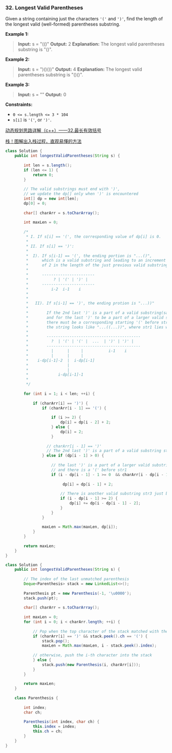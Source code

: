 ### 32. Longest Valid Parentheses

Given a string containing just the characters `'('` and `')'`, find the length of the longest valid (well-formed) parentheses substring.

**Example 1:**

> **Input:** s = "(()"
> **Output:** 2
> **Explanation:** The longest valid parentheses substring is "()".

**Example 2:**

> **Input:** s = ")()())"
> **Output:** 4
> **Explanation:** The longest valid parentheses substring is "()()".

**Example 3:**

> **Input:** s = ""
> **Output:** 0

**Constraints:**

- `0 <= s.length <= 3 * 104`
- `s[i]` is `'('`, or `')'`.

[动态规划思路详解（c++）——32.最长有效括号](https://leetcode-cn.com/problems/longest-valid-parentheses/solution/dong-tai-gui-hua-si-lu-xiang-jie-c-by-zhanganan042/)

[栈！图解出入栈过程，直观易懂的方法](https://leetcode.cn/problems/longest-valid-parentheses/solution/czhan-zhi-guan-yi-dong-de-chu-ru-zhan-tu-wcx9/)

```java
class Solution {
    public int longestValidParentheses(String s) {
        
        int len = s.length();
        if (len <= 1) {
            return 0;
        }
        
        // The valid substrings must end with ')',
        // we update the dp[] only when ')' is encountered
        int[] dp = new int[len];
        dp[0] = 0;
        
        char[] charArr = s.toCharArray();
        
        int maxLen = 0;
        
        /*
         * I. If s[i] == '(', the corresponding value of dp[i] is 0.
         * 
         * II. If s[i] == ')':
         * 
         *  I). If s[i-1] == '(', the ending portion is "...()", 
         *      which is a valid substring and leading to an increment
         *      of 2 in the length of the just previous valid substring
         * 
         *      -----------------------
         *           ? | '(' | ')' |
         *      -----------------------
         *          i-2  i-1    i
         *
         *
         *   II). If s[i-1] == ')', the ending protion is "...))"
         * 
         *        If the 2nd last ')' is a part of a valid substring(say str1), 
         *        and for the last ')' to be a part of a larger valid substring(say str2), 
         *        there must be a corresponding starting '(' before str1, 
         *        the string looks like "...((...))", where str1 lies within str2
         *
         *        -----------------------------------------
         *          ?  | '(' | '(' |  ...  | ')' | ')' | 
         *        -----------------------------------------
         *          |      |     |           i-1    i
         *          |      |     |
         *    i-dp[i-1]-2  |  i-dp[i-1]         
         *                 |
         *                 |
         *             i-dp[i-1]-1
         * 
         */
        
        for (int i = 1; i < len; ++i) {
            
            if (charArr[i] == ')') {
                if (charArr[i - 1] == '(') {
                    
                    if (i >= 2) {
                        dp[i] = dp[i - 2] + 2;
                    } else {
                        dp[i] = 2;
                    }
 
                  // charArr[i - 1] == ')'
                  // The 2nd last ')' is a part of a valid substring str1
                } else if (dp[i - 1] > 0) {
                    
                    // the last ')' is a part of a larger valid substring str2, 
                    // and there is a '(' before str1
                    if (i - dp[i - 1] - 1 >= 0  && charArr[i - dp[i - 1] - 1] == '(') {
                        
                         dp[i] = dp[i - 1] + 2;
                        
                        // There is another valid substring str3 just before str2
                        if (i - dp[i - 1] >= 2) {
                            dp[i] += dp[i - dp[i - 1] - 2];
                        }
                    }
                }
                
                maxLen = Math.max(maxLen, dp[i]);
            }
        }
        
        return maxLen;
    }
}
```

```java
class Solution {
    public int longestValidParentheses(String s) {
        
        // The index of the last unmatched parenthesis
        Deque<Parenthesis> stack = new LinkedList<>();
        
        Parenthesis pt = new Parenthesis(-1, '\u0000');
        stack.push(pt);
        
        char[] charArr = s.toCharArray();
         
        int maxLen = 0;
        for (int i = 0; i < charArr.length; ++i) {
            
            // Pop when the top character of the stack matched with the i-th character
            if (charArr[i] == ')' && stack.peek().ch == '(') {
                stack.pop();
                maxLen = Math.max(maxLen, i - stack.peek().index);
                
            // otherwise, push the i-th character into the stack
            } else {
                stack.push(new Parenthesis(i, charArr[i]));
            }
        }
        
        return maxLen;
    }
    
    class Parenthesis {
        
        int index;
        char ch;
        
        Parenthesis(int index, char ch) {
            this.index = index;
            this.ch = ch;
        }
    }
}
```
